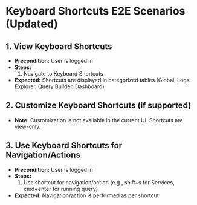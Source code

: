 # Keyboard Shortcuts E2E Scenarios (Updated)

## 1. View Keyboard Shortcuts

- **Precondition:** User is logged in
- **Steps:**
  1. Navigate to Keyboard Shortcuts
- **Expected:** Shortcuts are displayed in categorized tables (Global, Logs Explorer, Query Builder, Dashboard)

## 2. Customize Keyboard Shortcuts (if supported)

- **Note:** Customization is not available in the current UI. Shortcuts are view-only.

## 3. Use Keyboard Shortcuts for Navigation/Actions

- **Precondition:** User is logged in
- **Steps:**
  1. Use shortcut for navigation/action (e.g., shift+s for Services, cmd+enter for running query)
- **Expected:** Navigation/action is performed as per shortcut
